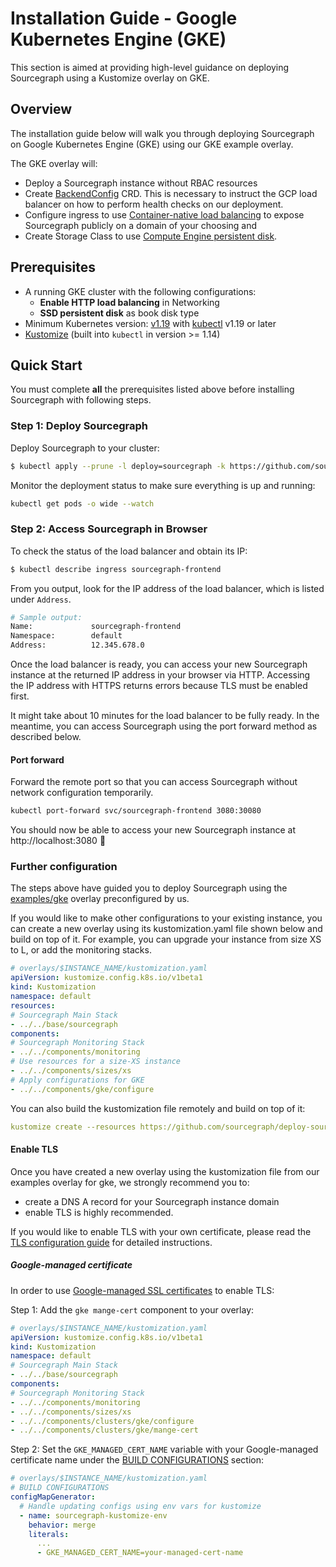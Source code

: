 # Installation Guide - Google Kubernetes Engine (GKE)

This section is aimed at providing high-level guidance on deploying Sourcegraph using a Kustomize overlay on GKE. 

## Overview

The installation guide below will walk you through deploying Sourcegraph on Google Kubernetes Engine (GKE) using our GKE example overlay.

The GKE overlay will:

- Deploy a Sourcegraph instance without RBAC resources 
- Create [BackendConfig](https://cloud.google.com/kubernetes-engine/docs/how-to/ingress-configuration#create_backendconfig) CRD. This is necessary to instruct the GCP load balancer on how to perform health checks on our deployment.
- Configure ingress to use [Container-native load balancing](https://cloud.google.com/kubernetes-engine/docs/how-to/container-native-load-balancing) to expose Sourcegraph publicly on a domain of your choosing and
- Create Storage Class to use [Compute Engine persistent disk](https://cloud.google.com/kubernetes-engine/docs/how-to/persistent-volumes/gce-pd-csi-driver).

## Prerequisites

- A running GKE cluster with the following configurations:
  - **Enable HTTP load balancing** in Networking
  - **SSD persistent disk** as book disk type 
- Minimum Kubernetes version: [v1.19](https://kubernetes.io/blog/2020/08/26/kubernetes-release-1.19-accentuate-the-paw-sitive/) with [kubectl](https://kubernetes.io/docs/tasks/tools/install-kubectl/) v1.19 or later
- [Kustomize](https://kustomize.io/) (built into `kubectl` in version >= 1.14)

## Quick Start

You must complete **all** the prerequisites listed above before installing Sourcegraph with following steps.

### Step 1: Deploy Sourcegraph

Deploy Sourcegraph to your cluster:

```bash
$ kubectl apply --prune -l deploy=sourcegraph -k https://github.com/sourcegraph/deploy-sourcegraph-k8s/examples/gke
```

Monitor the deployment status to make sure everything is up and running:

```bash
kubectl get pods -o wide --watch
```

### Step 2: Access Sourcegraph in Browser

To check the status of the load balancer and obtain its IP:

```bash
$ kubectl describe ingress sourcegraph-frontend
```

From you output, look for the IP address of the load balancer, which is listed under `Address`.

```bash
# Sample output:
Name:             sourcegraph-frontend
Namespace:        default
Address:          12.345.678.0
```

Once the load balancer is ready, you can access your new Sourcegraph instance at the returned IP address in your browser via HTTP. Accessing the IP address with HTTPS returns errors because TLS must be enabled first.

It might take about 10 minutes for the load balancer to be fully ready. In the meantime, you can access Sourcegraph using the port forward method as described below.

#### Port forward

Forward the remote port so that you can access Sourcegraph without network configuration temporarily.

```bash
kubectl port-forward svc/sourcegraph-frontend 3080:30080
```

You should now be able to access your new Sourcegraph instance at http://localhost:3080  🎉

### Further configuration

The steps above have guided you to deploy Sourcegraph using the [examples/gke](https://github.com/sourcegraph/deploy-sourcegraph-k8s/tree/master/examples/gke) overlay preconfigured by us.

If you would like to make other configurations to your existing instance, you can create a new overlay using its kustomization.yaml file shown below and build on top of it. For example, you can upgrade your instance from size XS to L, or add the monitoring stacks.

```yaml
# overlays/$INSTANCE_NAME/kustomization.yaml
apiVersion: kustomize.config.k8s.io/v1beta1
kind: Kustomization
namespace: default
resources:
# Sourcegraph Main Stack
- ../../base/sourcegraph
components:
# Sourcegraph Monitoring Stack
- ../../components/monitoring
# Use resources for a size-XS instance
- ../../components/sizes/xs
# Apply configurations for GKE
- ../../components/gke/configure
```

You can also build the kustomization file remotely and build on top of it:

```yaml
kustomize create --resources https://github.com/sourcegraph/deploy-sourcegraph-k8s/examples/gke
```

#### Enable TLS

Once you have created a new overlay using the kustomization file from our examples overlay for gke, we strongly recommend you to: 
- create a DNS A record for your Sourcegraph instance domain
- enable TLS is highly recommended. 

If you would like to enable TLS with your own certificate, please read the [TLS configuration guide](../configure.md#tls) for detailed instructions.

##### Google-managed certificate

In order to use [Google-managed SSL certificates](https://cloud.google.com/kubernetes-engine/docs/how-to/managed-certs) to enable TLS:

Step 1: Add the `gke mange-cert` component to your overlay:

```yaml
# overlays/$INSTANCE_NAME/kustomization.yaml
apiVersion: kustomize.config.k8s.io/v1beta1
kind: Kustomization
namespace: default
# Sourcegraph Main Stack
- ../../base/sourcegraph
components:
# Sourcegraph Monitoring Stack
- ../../components/monitoring
- ../../components/sizes/xs
- ../../components/clusters/gke/configure
- ../../components/clusters/gke/mange-cert
```

Step 2: Set the `GKE_MANAGED_CERT_NAME` variable with your Google-managed certificate name under the [BUILD CONFIGURATIONS](index.md#build-configurations) section:

```yaml
# overlays/$INSTANCE_NAME/kustomization.yaml
# BUILD CONFIGURATIONS
configMapGenerator:
  # Handle updating configs using env vars for kustomize
  - name: sourcegraph-kustomize-env
    behavior: merge
    literals:
      ...
      - GKE_MANAGED_CERT_NAME=your-managed-cert-name
```
